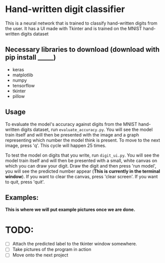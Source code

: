 # Hand-written digit classifier
This is a neural network that is trained to classify hand-written digits from the user. It has a UI made with Tkinter and is trained on the MNIST hand-written digits dataset

## Necessary libraries to download (download with pip install _____)
* keras
* matplotlib
* numpy
* tensorflow
* tkinter
* pillow

## Usage
To evaluate the model's accuracy against digits from the MNIST hand-written digits dataset, run `evaluate_accuracy.py`. You will see the model train itself and will then be presented with the image and a graph representing which number the model think is present. To move to the next image, press 'q'. This cycle will happen 25 times.

To test the model on digits that you write, run `digit_ui.py`. You will see the model train itself and will then be presented with a small, white canvas on which you can draw your digit. Draw the digit and then press 'run model', you will see the predicted number appear (**This is currently in the terminal window**). If you want to clear the canvas, press 'clear screen'. If you want to quit, press 'quit'.

## Examples:

**This is where we will put example pictures once we are done.**

# TODO:
 -[ ] Attach the predicted label to the tkinter window somewhere.
 -[ ] Take pictures of the program in action
 -[ ] Move onto the next project
